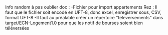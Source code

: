 Info random à pas oublier doc :
-Fichier pour import appartements Rez : Il faut que le fichier soit encodé en UFT-8, donc excel, enregistrer sous, CSV, format UFT-8
-Il faut au préalable créer un répertoire "televersements" dans target/ECN-Logement1.0 pour que les notif de bourses soient bien téléversées
